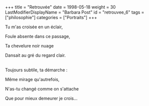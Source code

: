 +++
title = "Retrouvée"
date = 1998-05-18
weight = 30
LastModifierDisplayName = "Barbara Post"
id = "retrouvee_6"
tags = ["philosophie"]
categories = ["Portraits"]
+++

Tu m'as croisée en un éclair,

Foule absente dans ce passage,

Ta chevelure noir nuage

Dansait au gré du regard clair.

 \
Toujours subtile, ta démarche :

Même mirage qu'autrefois,

N'as-tu changé comme on s'attache

Que pour mieux demeurer je crois...
